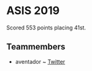 # ASIS 2019

Scored 553 points placing 41st.

## Teammembers
* aventador ~ [Twitter](https://twitter.com/kaanezder)